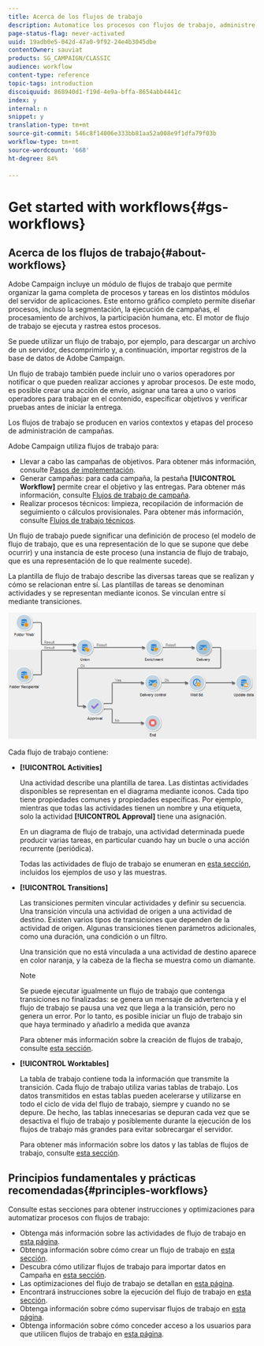 ```yaml
---
title: Acerca de los flujos de trabajo
description: Automatice los procesos con flujos de trabajo, administre datos y audiencias, envíe mensajes y mucho más.
page-status-flag: never-activated
uuid: 19adb0e5-042d-47a0-9f92-24e4b3045dbe
contentOwner: sauviat
products: SG_CAMPAIGN/CLASSIC
audience: workflow
content-type: reference
topic-tags: introduction
discoiquuid: 868940d1-f19d-4e9a-bffa-8654abb4441c
index: y
internal: n
snippet: y
translation-type: tm+mt
source-git-commit: 546c8f14006e333bb81aa52a008e9f1dfa79f03b
workflow-type: tm+mt
source-wordcount: '668'
ht-degree: 84%

---
```



# Get started with workflows{#gs-workflows}

## Acerca de los flujos de trabajo{#about-workflows}

Adobe Campaign incluye un módulo de flujos de trabajo que permite organizar la gama completa de procesos y tareas en los distintos módulos del servidor de aplicaciones. Este entorno gráfico completo permite diseñar procesos, incluso la segmentación, la ejecución de campañas, el procesamiento de archivos, la participación humana, etc. El motor de flujo de trabajo se ejecuta y rastrea estos procesos.

Se puede utilizar un flujo de trabajo, por ejemplo, para descargar un archivo de un servidor, descomprimirlo y, a continuación, importar registros de la base de datos de Adobe Campaign.

Un flujo de trabajo también puede incluir uno o varios operadores por notificar o que pueden realizar acciones y aprobar procesos. De este modo, es posible crear una acción de envío, asignar una tarea a uno o varios operadores para trabajar en el contenido, especificar objetivos y verificar pruebas antes de iniciar la entrega.

Los flujos de trabajo se producen en varios contextos y etapas del proceso de administración de campañas.

Adobe Campaign utiliza flujos de trabajo para:

* Llevar a cabo las campañas de objetivos. Para obtener más información, consulte [Pasos de implementación](../../workflow/using/building-a-workflow.md#implementation-steps-).
* Generar campañas: para cada campaña, la pestaña **[!UICONTROL Workflow]** permite crear el objetivo y las entregas. Para obtener más información, consulte [Flujos de trabajo de campaña](../../workflow/using/building-a-workflow.md#campaign-workflows).
* Realizar procesos técnicos: limpieza, recopilación de información de seguimiento o cálculos provisionales. Para obtener más información, consulte [Flujos de trabajo técnicos](../../workflow/using/building-a-workflow.md#technical-workflows).

Un flujo de trabajo puede significar una definición de proceso (el modelo de flujo de trabajo, que es una representación de lo que se supone que debe ocurrir) y una instancia de este proceso (una instancia de flujo de trabajo, que es una representación de lo que realmente sucede).

La plantilla de flujo de trabajo describe las diversas tareas que se realizan y cómo se relacionan entre sí. Las plantillas de tareas se denominan actividades y se representan mediante iconos. Se vinculan entre sí mediante transiciones.

![](assets/example1.png)

Cada flujo de trabajo contiene:

* **[!UICONTROL Activities]**

   Una actividad describe una plantilla de tarea. Las distintas actividades disponibles se representan en el diagrama mediante iconos. Cada tipo tiene propiedades comunes y propiedades específicas. Por ejemplo, mientras que todas las actividades tienen un nombre y una etiqueta, solo la actividad **[!UICONTROL Approval]** tiene una asignación.

   En un diagrama de flujo de trabajo, una actividad determinada puede producir varias tareas, en particular cuando hay un bucle o una acción recurrente (periódica).

   Todas las actividades de flujo de trabajo se enumeran en [esta sección](../../workflow/using/about-activities.md), incluidos los ejemplos de uso y las muestras.

* **[!UICONTROL Transitions]**

   Las transiciones permiten vincular actividades y definir su secuencia. Una transición vincula una actividad de origen a una actividad de destino. Existen varios tipos de transiciones que dependen de la actividad de origen. Algunas transiciones tienen parámetros adicionales, como una duración, una condición o un filtro.

   Una transición que no está vinculada a una actividad de destino aparece en color naranja, y la cabeza de la flecha se muestra como un diamante.

   >[!NOTE]
   >
   >Se puede ejecutar igualmente un flujo de trabajo que contenga transiciones no finalizadas: se genera un mensaje de advertencia y el flujo de trabajo se pausa una vez que llega a la transición, pero no genera un error. Por lo tanto, es posible iniciar un flujo de trabajo sin que haya terminado y añadirlo a medida que avanza

   Para obtener más información sobre la creación de flujos de trabajo, consulte [esta sección](../../workflow/using/building-a-workflow.md).

* **[!UICONTROL Worktables]**

   La tabla de trabajo contiene toda la información que transmite la transición. Cada flujo de trabajo utiliza varias tablas de trabajo. Los datos transmitidos en estas tablas pueden acelerarse y utilizarse en todo el ciclo de vida del flujo de trabajo, siempre y cuando no se depure. De hecho, las tablas innecesarias se depuran cada vez que se desactiva el flujo de trabajo y posiblemente durante la ejecución de los flujos de trabajo más grandes para evitar sobrecargar el servidor.

   Para obtener más información sobre los datos y las tablas de flujos de trabajo, consulte [esta sección](../../workflow/using/how-to-use-workflow-data.md).

## Principios fundamentales y prácticas recomendadas{#principles-workflows}

Consulte estas secciones para obtener instrucciones y optimizaciones para automatizar procesos con flujos de trabajo:

* Obtenga más información sobre las actividades de flujo de trabajo en [esta página](../../workflow/using/how-to-use-workflow-data.md).
* Obtenga información sobre cómo crear un flujo de trabajo en [esta sección](../../workflow/using/building-a-workflow.md).
* Descubra cómo utilizar flujos de trabajo para importar datos en Campaña en [esta sección](../../workflow/using/importing-data.md).
* Las optimizaciones del flujo de trabajo se detallan en [esta página](../../workflow/using/workflow-best-practices.md).
* Encontrará instrucciones sobre la ejecución del flujo de trabajo en [esta sección](../../workflow/using/starting-a-workflow.md).
* Obtenga información sobre cómo supervisar flujos de trabajo en [esta página](../../workflow/using/monitoring-workflow-execution.md).
* Obtenga información sobre cómo conceder acceso a los usuarios para que utilicen flujos de trabajo en [esta página](../../workflow/using/managing-rights.md).
